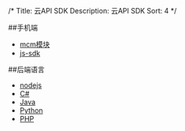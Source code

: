 /*
Title: 云API SDK
Description: 云API SDK
Sort: 4
*/

##手机端

- [mcm模块](http://docs.apicloud.com/%E7%AB%AFAPI/%E4%BA%91%E6%9C%8D%E5%8A%A1%E5%AF%B9%E6%8E%A5/mcm)
- [js-sdk](https://github.com/APICloud-com/mcm-js-sdk)

##后端语言

- [nodejs](https://github.com/APICloud-com/node-sdk)
- [C#](https://github.com/APICloud-com/.NET-sdk)
- [Java](https://github.com/APICloud-com/Java-sdk)
- [Python](https://github.com/APICloud-com/python-sdk)
- [PHP](https://github.com/YanzhaoMa/APICloud-PHP-SDK)
